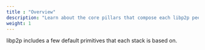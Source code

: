 ```yaml
---
title : "Overview"
description: "Learn about the core pillars that compose each libp2p peer and a libp2p network."
weight: 1
---
```


libp2p includes a few default primitives that each stack is based on.
